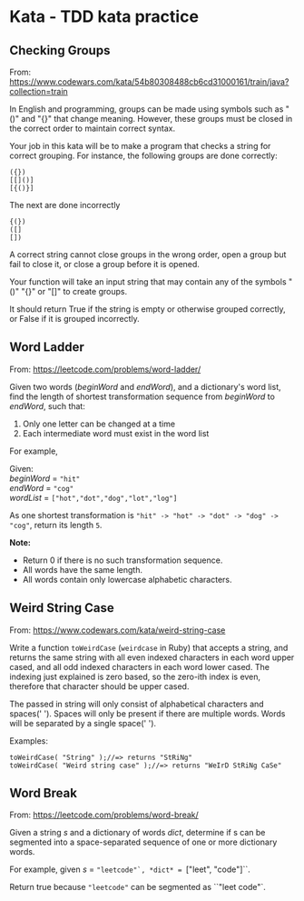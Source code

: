 # Kata - TDD kata practice

## Checking Groups 

From: https://www.codewars.com/kata/54b80308488cb6cd31000161/train/java?collection=train

In English and programming, groups can be made using symbols such as "()" and "{}" that change meaning. However, these groups must be closed in the correct order to maintain correct syntax. 

Your job in this kata will be to make a program that checks a string for correct grouping. For instance, the following groups are done correctly:

```
({})
[[]()]
[{()}]
```
The next are done incorrectly

```
{(})
([]
[])
```
A correct string cannot close groups in the wrong order, open a group but fail to close it, or close a group before it is opened.

Your function will take an input string that may contain any of the symbols "()" "{}" or "[]" to create groups.

It should return True if the string is empty or otherwise grouped correctly, or False if it is grouped incorrectly.

## Word Ladder

From: https://leetcode.com/problems/word-ladder/

Given two words (*beginWord* and *endWord*), and a dictionary's word list, find the length of shortest transformation sequence from *beginWord* to *endWord*, such that:

1. Only one letter can be changed at a time
2. Each intermediate word must exist in the word list

For example,

Given:   
*beginWord* = `"hit"`   
*endWord* = `"cog"`  
*wordList* = `["hot","dot","dog","lot","log"]`  

As one shortest transformation is `"hit" -> "hot" -> "dot" -> "dog" -> "cog"`,
return its length `5`.

**Note:**

* Return 0 if there is no such transformation sequence.
* All words have the same length.
* All words contain only lowercase alphabetic characters.

## Weird String Case

From: https://www.codewars.com/kata/weird-string-case

Write a function `toWeirdCase` (`weirdcase` in Ruby) that accepts a string, and returns the same string with all even indexed characters in each word upper cased, and all odd indexed characters in each word lower cased. The indexing just explained is zero based, so the zero-ith index is even, therefore that character should be upper cased.

The passed in string will only consist of alphabetical characters and spaces(' '). Spaces will only be present if there are multiple words. Words will be separated by a single space(' ').

Examples:

```
toWeirdCase( "String" );//=> returns "StRiNg"
toWeirdCase( "Weird string case" );//=> returns "WeIrD StRiNg CaSe"
```

## Word Break

From: https://leetcode.com/problems/word-break/

Given a string *s* and a dictionary of words *dict*, determine if s can be segmented into a space-separated sequence of one or more dictionary words.

For example, given
*s* = ``"leetcode"`,
*dict* = ``["leet", "code"]``.

Return true because `"leetcode"` can be segmented as ``"leet code"`.